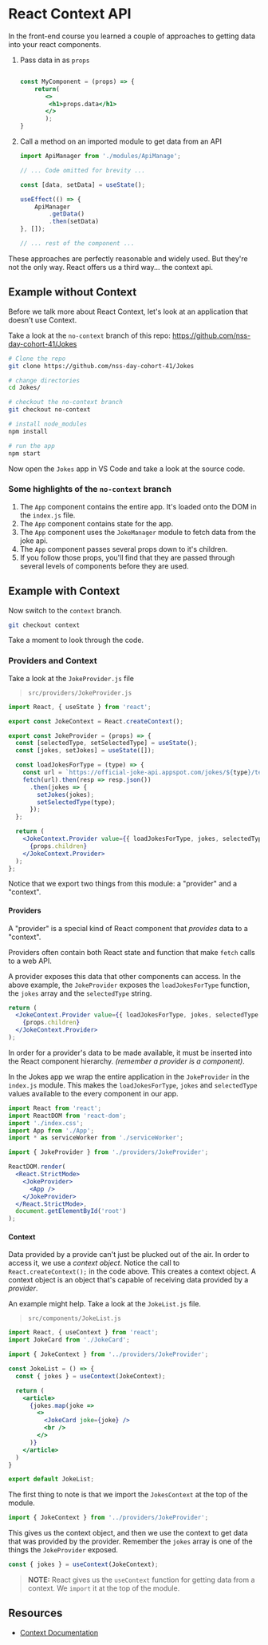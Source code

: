 # React Context API

In the front-end course you learned a couple of approaches to getting data into your react components.

1. Pass data in as `props`

    ```jsx

    const MyComponent = (props) => {
        return(
           <>
            <h1>props.data</h1>
           </>
           );
    }
    ```

1. Call a method on an imported module to get data from an API

    ```jsx
    import ApiManager from './modules/ApiManage';

    // ... Code omitted for brevity ...

    const [data, setData] = useState();

    useEffect(() => {
        ApiManager
            .getData()
            .then(setData)
    }, []);

    // ... rest of the component ...
    ```

These approaches are perfectly reasonable and widely used. But they're not the only way. React offers us a third way... the context api.

## Example without Context

Before we talk more about React Context, let's look at an application that doesn't use Context.

Take a look at the `no-context` branch of this repo: https://github.com/nss-day-cohort-41/Jokes


```sh
# Clone the repo
git clone https://github.com/nss-day-cohort-41/Jokes

# change directories
cd Jokes/

# checkout the no-context branch
git checkout no-context

# install node_modules
npm install

# run the app
npm start
```

Now open the `Jokes` app in VS Code and take a look at the source code.

### Some highlights of the `no-context` branch

1. The `App` component contains the entire app. It's loaded onto the DOM in the `index.js` file.
1. The `App` component contains state for the app.
1. The `App` component uses the `JokeManager` module to fetch data from the joke api.
1. The `App` component passes several props down to it's children.
1. If you follow those props, you'll find that they are passed through several levels of components before they are used.

## Example with Context

Now switch to the `context` branch.

```sh
git checkout context
```

Take a moment to look through the code.

### Providers and Context

Take a look at the `JokeProvider.js` file

> `src/providers/JokeProvider.js`

```jsx
import React, { useState } from 'react';

export const JokeContext = React.createContext();

export const JokeProvider = (props) => {
  const [selectedType, setSelectedType] = useState();
  const [jokes, setJokes] = useState([]);

  const loadJokesForType = (type) => {
    const url = `https://official-joke-api.appspot.com/jokes/${type}/ten`;
    fetch(url).then(resp => resp.json())
      .then(jokes => {
        setJokes(jokes);
        setSelectedType(type);
      });
  };

  return (
    <JokeContext.Provider value={{ loadJokesForType, jokes, selectedType }}>
      {props.children}
    </JokeContext.Provider>
  );
};
```

Notice that we export two things from this module: a "provider" and a "context".

#### Providers

A "provider" is a special kind of React component that _provides_ data to a "context".

Providers often contain both React state and function that make `fetch` calls to a web API.

A provider exposes this data that other components can access. In the above example, the `JokeProvider` exposes the `loadJokesForType` function, the `jokes` array and the `selectedType` string.

```jsx
return (
  <JokeContext.Provider value={{ loadJokesForType, jokes, selectedType }}>
    {props.children}
  </JokeContext.Provider>
);
```

In order for a provider's data to be made available, it must be inserted into the React component hierarchy. _(remember a provider is a component)_.

In the Jokes app we wrap the entire application in the `JokeProvider` in the `index.js` module. This makes the `loadJokesForType`, `jokes` and `selectedType` values available to the every component in our app.

```jsx
import React from 'react';
import ReactDOM from 'react-dom';
import './index.css';
import App from './App';
import * as serviceWorker from './serviceWorker';

import { JokeProvider } from './providers/JokeProvider';

ReactDOM.render(
  <React.StrictMode>
    <JokeProvider>
      <App />
    </JokeProvider>
  </React.StrictMode>,
  document.getElementById('root')
);
```


#### Context

Data provided by a provide can't just be plucked out of the air. In order to access it, we use a _context object_. Notice the call to `React.createContext();` in the code above. This creates a context object. A context object is an object that's capable of receiving data provided by a _provider_.

An example might help. Take a look at the `JokeList.js` file.

> `src/components/JokeList.js`

```jsx
import React, { useContext } from 'react';
import JokeCard from './JokeCard';

import { JokeContext } from '../providers/JokeProvider';

const JokeList = () => {
  const { jokes } = useContext(JokeContext);

  return (
    <article>
      {jokes.map(joke =>
        <>
          <JokeCard joke={joke} />
          <br />
        </>
      )}
    </article>
  )
}

export default JokeList;
```

The first thing to note is that we import the `JokesContext` at the top of the module.

```js
import { JokeContext } from '../providers/JokeProvider';
```

This gives us the context object, and then we use the context to get data that was provided by the provider. Remember the `jokes` array is one of the things the `JokeProvider` exposed.

```js
const { jokes } = useContext(JokeContext);
```

> **NOTE:** React gives us the `useContext` function for getting data from a context. We `import` it at the top of the module.

## Resources

* [Context Documentation](https://reactjs.org/docs/context.html)
